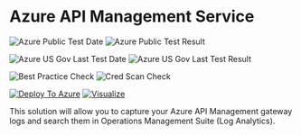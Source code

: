 # Azure API Management Service

![Azure Public Test Date](https://azurequickstartsservice.blob.core.windows.net/badges/201-api-management-logs-oms-integration/PublicLastTestDate.svg)
![Azure Public Test Result](https://azurequickstartsservice.blob.core.windows.net/badges/201-api-management-logs-oms-integration/PublicDeployment.svg)

![Azure US Gov Last Test Date](https://azurequickstartsservice.blob.core.windows.net/badges/201-api-management-logs-oms-integration/FairfaxLastTestDate.svg)
![Azure US Gov Last Test Result](https://azurequickstartsservice.blob.core.windows.net/badges/201-api-management-logs-oms-integration/FairfaxDeployment.svg)

![Best Practice Check](https://azurequickstartsservice.blob.core.windows.net/badges/201-api-management-logs-oms-integration/BestPracticeResult.svg)
![Cred Scan Check](https://azurequickstartsservice.blob.core.windows.net/badges/201-api-management-logs-oms-integration/CredScanResult.svg)

[![Deploy To Azure](https://raw.githubusercontent.com/fathym-it/azure-quickstart-templates/master/1-CONTRIBUTION-GUIDE/images/deploytoazure.svg?sanitize=true)](https://portal.azure.com/#create/Microsoft.Template/uri/https%3A%2F%2Fraw.githubusercontent.com%2Ffathym-it%2Fazure-quickstart-templates%2Fmaster%2F201-api-management-logs-oms-integration%2Fazuredeploy.json)
[![Visualize](https://raw.githubusercontent.com/fathym-it/azure-quickstart-templates/master/1-CONTRIBUTION-GUIDE/images/visualizebutton.svg?sanitize=true)](http://armviz.io/#/?load=https%3A%2F%2Fraw.githubusercontent.com%2Ffathym-it%2Fazure-quickstart-templates%2Fmaster%2F201-api-management-logs-oms-integration%2Fazuredeploy.json)

This solution will allow you to capture your Azure API Management gateway logs and search them in Operations Management Suite (Log Analytics).


